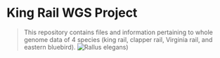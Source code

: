 # King Rail WGS Project

> This repository contains files and information pertaining to whole genome data of 4 species (king rail, clapper rail, Virginia rail, and eastern bluebird).
![*Rallus elegans*](https://github.com/gausec/Whole_Genome_QC/Photo.by_Nic.P.Main.jpg?raw=true))
